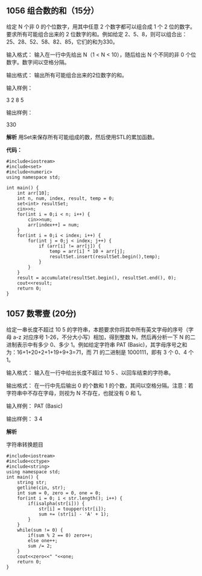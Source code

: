 

## 1056 组合数的和（15分）
给定 N 个非 0 的个位数字，用其中任意 2 个数字都可以组合成 1 个 2 位的数字。要求所有可能组合出来的 2 位数字的和。例如给定 2、5、8，则可以组合出：25、28、52、58、82、85，它们的和为330。

输入格式：
输入在一行中先给出 N（1 < N < 10），随后给出 N 个不同的非 0 个位数字。数字间以空格分隔。

输出格式：
输出所有可能组合出来的2位数字的和。

输入样例：

3 2 8 5

输出样例：

330

**解析**
用Set来保存所有可能组成的数，然后使用STL的累加函数。


**代码：**
```
#include<iostream>
#include<set>
#include<numeric>
using namespace std;

int main() {
    int arr[10];
    int n, num, index, result, temp = 0;
    set<int> resultSet;
    cin>>n;
    for(int i = 0;i < n; i++) {
        cin>>num;
        arr[index++] = num;
    }
    for(int i = 0;i < index; i++) {
        for(int j = 0;j < index; j++) {
            if (arr[i] != arr[j]) {
                temp = arr[i] * 10 + arr[j];
                resultSet.insert(resultSet.begin(),temp);
            }
        }
    }
    result = accumulate(resultSet.begin(), resultSet.end(), 0);
    cout<<result;
    return 0;
}
```
## 1057 数零壹 (20分)
给定一串长度不超过 10
​5
​​  的字符串，本题要求你将其中所有英文字母的序号（字母 a-z 对应序号 1-26，不分大小写）相加，得到整数 N，然后再分析一下 N 的二进制表示中有多少 0、多少 1。例如给定字符串 PAT (Basic)，其字母序号之和为：16+1+20+2+1+19+9+3=71，而 71 的二进制是 1000111，即有 3 个 0、4 个 1。

输入格式：
输入在一行中给出长度不超过 10
​5
​​ 、以回车结束的字符串。

输出格式：
在一行中先后输出 0 的个数和 1 的个数，其间以空格分隔。注意：若字符串中不存在字母，则视为 N 不存在，也就没有 0 和 1。

输入样例：
PAT (Basic)

输出样例：
3 4

**解析**

字符串转换题目
```
#include<iostream>
#include<cctype>
#include<string>
using namespace std;
int main() {
    string str;
    getline(cin, str);
    int sum = 0, zero = 0, one = 0;
    for(int i = 0; i < str.length(); i++) {
        if(isalpha(str[i])) {
            str[i] = toupper(str[i]);
            sum += (str[i] - 'A' + 1);
        }
    }
    while(sum != 0) {
        if(sum % 2 == 0) zero++;
        else one++;
        sum /= 2;
    }
    cout<<zero<<" "<<one;
    return 0;
}
```